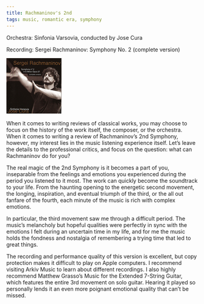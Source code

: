 ```yaml
---
title: Rachmaninov's 2nd
tags: music, romantic era, symphony
---
```


Orchestra: Sinfonia Varsovia, conducted by Jose Cura

Recording: Sergei Rachmaninov: Symphony No. 2 (complete version)

![](/images/rachmaninov2nd.jpg "Rachmaninov's 2nd")

When it comes to writing reviews of classical works, you may choose to focus on
the history of the work itself, the composer, or the orchestra. When it comes to
writing a review of Rachmaninov’s 2nd Symphony, however, my interest lies in the
music listening experience itself. Let’s leave the details to the professional
critics, and focus on the question: what can Rachmaninov do for you?

The real magic of the 2nd Symphony is it becomes a part of you, inseparable from
the feelings and emotions you experienced during the period you listened to it
most. The work can quickly become the soundtrack to your life. From the haunting
opening to the energetic second movement, the longing, inspiration, and eventual
triumph of the third, or the all out fanfare of the fourth, each minute of the
music is rich with complex emotions.

In particular, the third movement saw me through a difficult period. The music’s
melancholy but hopeful qualities were perfectly in sync with the emotions I felt
during an uncertain time in my life, and for me the music holds the fondness and
nostalgia of remembering a trying time that led to great things.

The recording and performance quality of this version is excellent, but copy
protection makes it difficult to play on Apple computers. I recommend visiting
Arkiv Music to learn about different recordings. I also highly recommend Matthew
Grasso’s Music for the Extended 7-String Guitar, which features the entire 3rd
movement on solo guitar. Hearing it played so personally lends it an even more
poignant emotional quality that can’t be missed.

